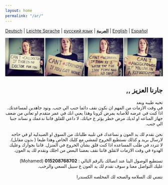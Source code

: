 ```yaml
---
layout: home
permalink: "/ar/"
---
```


[Deutsch](/) \| 
[Leichte Sprache](/leichte-sprache) \| 
[русский язык](/ru) \|
**[العربية](/ar)** \| 
[English](/en) \| 
[Español](/es)  

![](/img/soli.jpg)

<h2><div dir="rtl">جارنا العزيز  ,,</div></h2>

<div dir="rtl">
تحيه طيبه وبعد 

<div>في وقت الازمات من المهم ان نكون نقف دائما جنب الي جنب. ونود جاهدين لمساعدتك.  
اذا كنت في عرضه للاصابه بمرض كرونا وهذا يعني انك في عمر متقدم او تعاني من ضعف جهاز المناعه او لديك مرض خطر يؤثر ع حياتك. لا داعي للقلق فاننا ندعمك و نساند جنبا الي جنب. </div>
<br>
نحن نقدم لك يد العون و نساعدك في تلبيه طلباتك من السوق او الصيدليه او في حاجه لارسال بريد و كذلك نستطيع الخروج لتمشي مع كلبك الخاص وهذا طبعا ( بدون مقابل).
<br>
لا تتردد في طلب المساعده اذا كنت قلق بشأن الخروج في المنزل. فاننا بجوارك وعليك الهدوء في وقت الازمات
 لاتقلق فاننا نقف بعضنا البعض من اجلك  ونقدم لك يد العون.
<br>
<br>
تستطيع الوصول الينا عند اتصالك بالرقم التالي :  
<strong>015208768702</strong> (Mohamed)
<br>
عليك التواصل معنا و سوف نقدم لك يد العون ع سبيل السعي والرحب.
<br>
<br>
نتمني لك السلامه والصحه لك   
المخلصه 
الكسندرا 
</div>
